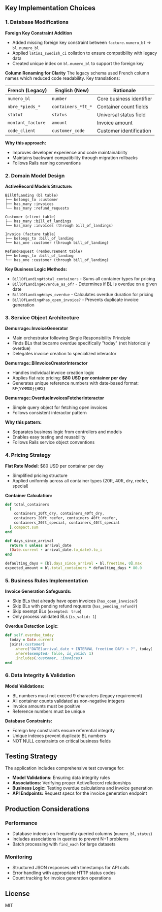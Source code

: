 ## Key Implementation Choices

### 1. Database Modifications

**Foreign Key Constraint Addition**
- Added missing foreign key constraint between `facture.numero_bl` → `bl.numero_bl`
- Applied `latin1_swedish_ci` collation to ensure compatibility with legacy data
- Created unique index on `bl.numero_bl` to support the foreign key

**Column Renaming for Clarity**
The legacy schema used French column names which reduced code readability. Key translations:

| French (Legacy) | English (New) | Rationale |
|----------------|---------------|-----------|
| `numero_bl` | `number` | Core business identifier |
| `nbre_*pieds_*` | `containers_*ft_*` | Container count fields |
| `statut` | `status` | Universal status field |
| `montant_facture` | `amount` | Invoice amount |
| `code_client` | `customer_code` | Customer identification |

**Why this approach:**
- Improves developer experience and code maintainability
- Maintains backward compatibility through migration rollbacks
- Follows Rails naming conventions

### 2. Domain Model Design

**ActiveRecord Models Structure:**
```
BillOfLanding (bl table)
├── belongs_to :customer
├── has_many :invoices
└── has_many :refund_requests

Customer (client table)
├── has_many :bill_of_landings
└── has_many :invoices (through bill_of_landings)

Invoice (facture table)
├── belongs_to :bill_of_landing
└── has_one :customer (through bill_of_landing)

RefundRequest (remboursement table)
├── belongs_to :bill_of_landing
└── has_one :customer (through bill_of_landing)
```

**Key Business Logic Methods:**

- `BillOfLanding#total_containers` - Sums all container types for pricing
- `BillOfLanding#overdue_as_of?` - Determines if BL is overdue on a given date
- `BillOfLanding#days_overdue` - Calculates overdue duration for pricing
- `BillOfLanding#has_open_invoice?` - Prevents duplicate invoice generation

### 3. Service Object Architecture

**Demurrage::InvoiceGenerator**
- Main orchestrator following Single Responsibility Principle
- Finds BLs that became overdue specifically "today" (not historically overdue)
- Delegates invoice creation to specialized interactor

**Demurrage::BlInvoiceCreatorInteractor**
- Handles individual invoice creation logic
- Applies flat rate pricing: **$80 USD per container per day**
- Generates unique reference numbers with date-based format: `RF{YYMMDD}{HEX}`

**Demurrage::OverdueInvoicesFetcherInteractor**
- Simple query object for fetching open invoices
- Follows consistent interactor pattern

**Why this pattern:**
- Separates business logic from controllers and models
- Enables easy testing and reusability
- Follows Rails service object conventions

### 4. Pricing Strategy

**Flat Rate Model:** $80 USD per container per day
- Simplified pricing structure
- Applied uniformly across all container types (20ft, 40ft, dry, reefer, special)

**Container Calculation:**
```ruby
def total_containers
  [
    containers_20ft_dry, containers_40ft_dry,
    containers_20ft_reefer, containers_40ft_reefer,
    containers_20ft_special, containers_40ft_special
  ].compact.sum
end

def days_since_arrival
  return 0 unless arrival_date
  (Date.current - arrival_date.to_date).to_i
end

defaulting_days = [bl.days_since_arrival - bl.freetime, 0].max
expected_amount = bl.total_containers * defaulting_days * 80.0
```

### 5. Business Rules Implementation

**Invoice Generation Safeguards:**
- Skip BLs that already have open invoices (`has_open_invoice?`)
- Skip BLs with pending refund requests (`has_pending_refund?`)
- Skip exempt BLs (`exempted: true`)
- Only process validated BLs (`is_valid: 1`)

**Overdue Detection Logic:**
```ruby
def self.overdue_today
  today = Date.current
  joins(:customer)
    .where("DATE(arrival_date + INTERVAL freetime DAY) < ?", today)
    .where(exempted: false, is_valid: 1)
    .includes(:customer, :invoices)
end
```

### 6. Data Integrity & Validation

**Model Validations:**
- BL numbers must not exceed 9 characters (legacy requirement)
- All container counts validated as non-negative integers
- Invoice amounts must be positive
- Reference numbers must be unique

**Database Constraints:**
- Foreign key constraints ensure referential integrity
- Unique indexes prevent duplicate BL numbers
- NOT NULL constraints on critical business fields

## Testing Strategy

The application includes comprehensive test coverage for:

- **Model Validations:** Ensuring data integrity rules
- **Associations:** Verifying proper ActiveRecord relationships
- **Business Logic:** Testing overdue calculations and invoice generation
- **API Endpoints:** Request specs for the invoice generation endpoint

## Production Considerations

### Performance
- Database indexes on frequently queried columns (`numero_bl`, `status`)
- Includes associations in queries to prevent N+1 problems
- Batch processing with `find_each` for large datasets

### Monitoring
- Structured JSON responses with timestamps for API calls
- Error handling with appropriate HTTP status codes
- Count tracking for invoice generation operations

## License
MIT